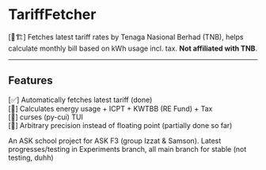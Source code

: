 # TariffFetcher

[🚧🏗️] Fetches latest tariff rates by Tenaga Nasional Berhad (TNB), helps calculate monthly bill based on kWh usage incl. tax. **Not affiliated with TNB**.

---

## Features

[✅] Automatically fetches latest tariff (done)\
[🚧] Calculates energy usage + ICPT + KWTBB (RE Fund) + Tax\
[🚧] curses (py-cui) TUI\
[🚧] Arbitrary precision instead of floating point (partially done so far)

An ASK school project for ASK F3 (group Izzat & Samson). Latest progresses/testing in Experiments branch, all main branch for stable (not testing, duhh)
